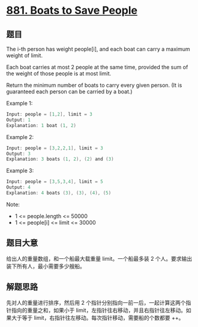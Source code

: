 # [881. Boats to Save People](https://leetcode.com/problems/boats-to-save-people/)

## 题目

The i-th person has weight people[i], and each boat can carry a maximum weight of limit.

Each boat carries at most 2 people at the same time, provided the sum of the weight of those people is at most limit.

Return the minimum number of boats to carry every given person.  (It is guaranteed each person can be carried by a boat.)


Example 1:

```c
Input: people = [1,2], limit = 3
Output: 1
Explanation: 1 boat (1, 2)
```


Example 2:

```c
Input: people = [3,2,2,1], limit = 3
Output: 3
Explanation: 3 boats (1, 2), (2) and (3)
```


Example 3:

```c
Input: people = [3,5,3,4], limit = 5
Output: 4
Explanation: 4 boats (3), (3), (4), (5)
```

Note:

- 1 <= people.length <= 50000
- 1 <= people[i] <= limit <= 30000


## 题目大意

给出人的重量数组，和一个船最大载重量 limit。一个船最多装 2 个人。要求输出装下所有人，最小需要多少艘船。

## 解题思路

先对人的重量进行排序，然后用 2 个指针分别指向一前一后，一起计算这两个指针指向的重量之和，如果小于 limit，左指针往右移动，并且右指针往左移动。如果大于等于 limit，右指针往左移动。每次指针移动，需要船的个数都要 ++。


